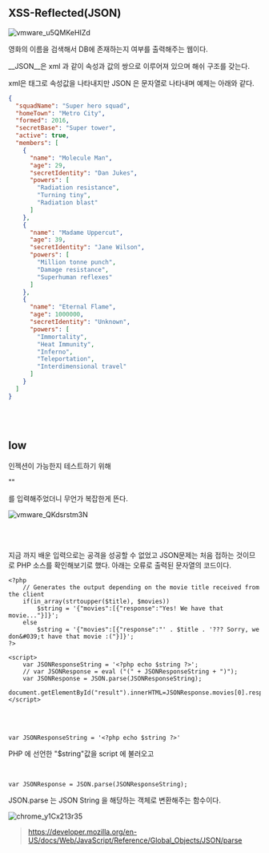 ## XSS-Reflected(JSON)

![vmware_u5QMKeHIZd](https://user-images.githubusercontent.com/79683414/137247857-c20a01aa-9465-4902-b485-cb388e81d979.png)

영화의 이름을 검색해서 DB에 존재하는지 여부를 출력해주는 웹이다. 

__JSON__은 xml 과 같이 속성과 값의 쌍으로 이루어져 있으며 해쉬 구조를 갖는다.

xml은 태그로 속성값을 나타내지만 JSON 은 문자열로 나타내며 예제는 아래와 같다.

```json
{
  "squadName": "Super hero squad",
  "homeTown": "Metro City",
  "formed": 2016,
  "secretBase": "Super tower",
  "active": true,
  "members": [
    {
      "name": "Molecule Man",
      "age": 29,
      "secretIdentity": "Dan Jukes",
      "powers": [
        "Radiation resistance",
        "Turning tiny",
        "Radiation blast"
      ]
    },
    {
      "name": "Madame Uppercut",
      "age": 39,
      "secretIdentity": "Jane Wilson",
      "powers": [
        "Million tonne punch",
        "Damage resistance",
        "Superhuman reflexes"
      ]
    },
    {
      "name": "Eternal Flame",
      "age": 1000000,
      "secretIdentity": "Unknown",
      "powers": [
        "Immortality",
        "Heat Immunity",
        "Inferno",
        "Teleportation",
        "Interdimensional travel"
      ]
    }
  ]
}
```



<br><br>

## low

인젝션이 가능한지 테스트하기 위해

"<script>alert(1);</script>"

를 입력해주었더니 무언가 복잡한게 뜬다.

![vmware_QKdsrstm3N](https://user-images.githubusercontent.com/79683414/137248587-9429d23d-427c-4a4e-993c-35e9b429e40b.png)

<br><br>

지금 까지 배운 입력으로는 공격을 성공할 수 없었고 JSON문제는 처음 접하는 것이므로 PHP 소스를 확인해보기로 했다. 아래는 오류로 출력된 문자열의 코드이다.

```php+HTML
<?php
    // Generates the output depending on the movie title received from the client
    if(in_array(strtoupper($title), $movies))
        $string = '{"movies":[{"response":"Yes! We have that movie..."}]}';
    else
        $string = '{"movies":[{"response":"' . $title . '??? Sorry, we don&#039;t have that movie :("}]}';
?>

<script>
    var JSONResponseString = '<?php echo $string ?>';
    // var JSONResponse = eval ("(" + JSONResponseString + ")");
    var JSONResponse = JSON.parse(JSONResponseString);
    document.getElementById("result").innerHTML=JSONResponse.movies[0].response;
</script>
```

<br><br>

`var JSONResponseString = '<?php echo $string ?>'` 

PHP 에 선언한 "$string"값을 script 에 불러오고 

<br>

`var JSONResponse = JSON.parse(JSONResponseString);`

JSON.parse 는 JSON String 을 해당하는 객체로 변환해주는 함수이다.

![chrome_y1Cx213r35](https://user-images.githubusercontent.com/79683414/137253582-1a2b1318-4fa1-41ef-94e3-a641bd3208b6.png)

> https://developer.mozilla.org/en-US/docs/Web/JavaScript/Reference/Global_Objects/JSON/parse
